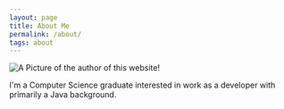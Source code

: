 ```yaml
---
layout: page
title: About Me
permalink: /about/
tags: about
---
```

<img src="{{ site.url }}{{  site.baseurl }}/images/about/me.JPG" alt="A Picture of the author of this website!">

I'm a Computer Science graduate interested in work as a developer with primarily a Java background.
